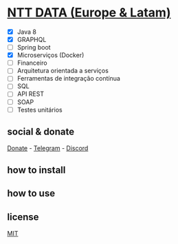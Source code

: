 # [NTT DATA (Europe & Latam)](https://www.linkedin.com/company/ntt-data-europe-latam/)

- [x] Java 8
- [x] GRAPHQL
- [ ] Spring boot
- [x] Microserviços (Docker)
- [ ] Financeiro
- [ ] Arquitetura orientada a serviços
- [ ] Ferramentas de integração contínua
- [ ] SQL
- [ ] API REST
- [ ] SOAP
- [ ] Testes unitários

## social & donate

[Donate](https://link.mercadopago.com.br/brtmvdl) - [Telegram](https://t.me/+KRmg5MlqgMk0MTg5) - [Discord](https://discord.gg/CPRyzsjj)

## how to install

## how to use

## license

[MIT](./LICENSE)
